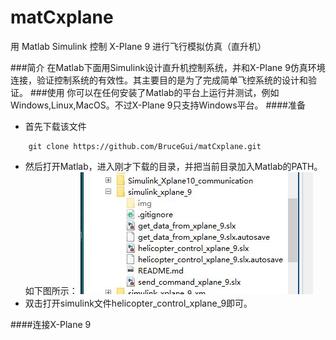 # matCxplane
用 Matlab Simulink 控制 X-Plane 9 进行飞行模拟仿真（直升机）

###简介
在Matlab下面用Simulink设计直升机控制系统，并和X-Plane 9仿真环境连接，验证控制系统的有效性。其主要目的是为了完成简单飞控系统的设计和验证。
###使用
你可以在任何安装了Matlab的平台上运行并测试，例如Windows,Linux,MacOS。不过X-Plane 9只支持Windows平台。
####准备
 - 首先下载该文件
```
	git clone https://github.com/BruceGui/matCxplane.git
```
 - 然后打开Matlab，进入刚才下载的目录，并把当前目录加入Matlab的PATH。如下图所示：
 ![目录加入PATH](img/gocontent.JPG)
 - 双击打开simulink文件helicopter_control_xplane_9即可。
 
####连接X-Plane 9


